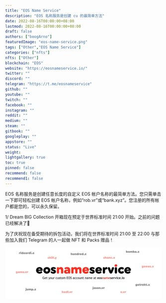 ```yaml
---
title: "EOS Name Service"
description: "EOS 名称服务是创建 cu 的最简单方法"
date: 2022-08-16T00:00:00+08:00
lastmod: 2022-08-16T00:00:00+08:00
draft: false
authors: ["boogArno"]
featuredImage: "eos-name-service.png"
tags: ["Other","EOS Name Service"]
categories: ["nfts"]
nfts: ["Other"]
blockchain: "EOS"
website: "https://eosnameservice.io/"
twitter: ""
discord: ""
telegram: "https://t.me/eosnameservice"
github: ""
youtube: ""
twitch: ""
facebook: ""
instagram: ""
reddit: ""
medium: ""
steam: ""
gitbook: ""
googleplay: ""
appstore: ""
status: "Live"
weight: 
lightgallery: true
toc: true
pinned: false
recommend: false
recommend1: false
---
```

EOS 名称服务是创建任意长度的自定义 EOS 帐户名称的最简单方法。您只需单击一下即可轻松创建 EOS 帐户名称，例如“rob.vr”或“bank.xyz”。您注册的所有帐户都是您的，可以永久保留。

1/ Dream BIG Collection 开箱现在预定于世界标准时间 21:00 开始。之前的问题已经解决了🎉

为了庆祝现在备受期待的拆包活动，我们将在世界标准时间 21:00 至 22:00 与那些加入我们 Telegram 的人一起做 NFT 和 Packs 赠品！

![1500x500](1500x500.jpg)